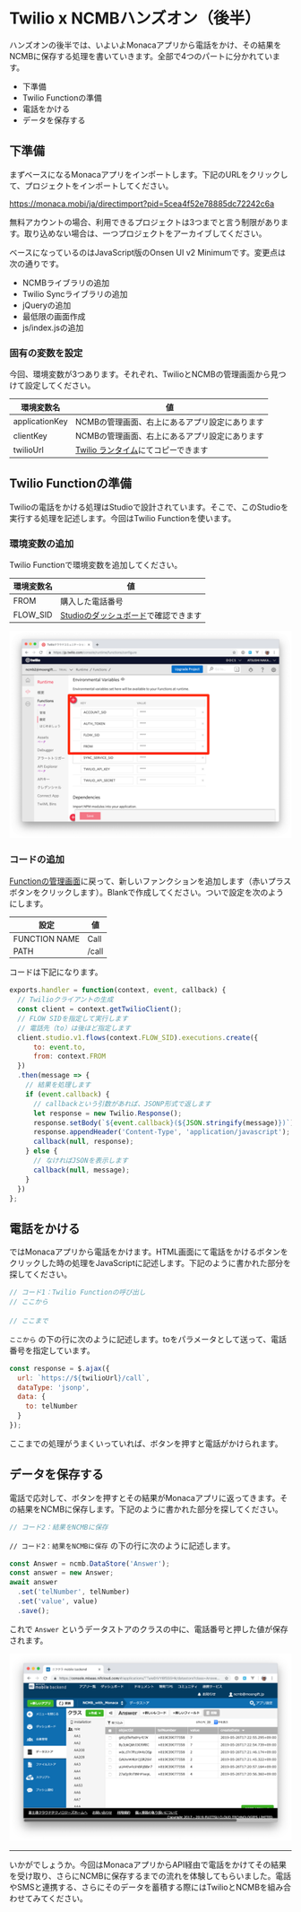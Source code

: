 # Twilio x NCMBハンズオン（後半）

ハンズオンの後半では、いよいよMonacaアプリから電話をかけ、その結果をNCMBに保存する処理を書いていきます。全部で4つのパートに分かれています。

- 下準備
- Twilio Functionの準備
- 電話をかける
- データを保存する

## 下準備

まずベースになるMonacaアプリをインポートします。下記のURLをクリックして、プロジェクトをインポートしてください。

https://monaca.mobi/ja/directimport?pid=5cea4f52e78885dc72242c6a

無料アカウントの場合、利用できるプロジェクトは3つまでと言う制限があります。取り込めない場合は、一つプロジェクトをアーカイブしてください。

ベースになっているのはJavaScript版のOnsen UI v2 Minimumです。変更点は次の通りです。

- NCMBライブラリの追加
- Twilio Syncライブラリの追加
- jQueryの追加
- 最低限の画面作成
- js/index.jsの追加

### 固有の変数を設定

今回、環境変数が3つあります。それぞれ、TwilioとNCMBの管理画面から見つけて設定してください。

| 環境変数名 | 値 |
|----------|----------|
| applicationKey | NCMBの管理画面、右上にあるアプリ設定にあります |
| clientKey | NCMBの管理画面、右上にあるアプリ設定にあります |
| twilioUrl | [Twilio ランタイム](https://jp.twilio.com/console/runtime/overview)にてコピーできます |

## Twilio Functionの準備

Twilioの電話をかける処理はStudioで設計されています。そこで、このStudioを実行する処理を記述します。今回はTwilio Functionを使います。

### 環境変数の追加

Twilio Functionで環境変数を追加してください。

| 環境変数名 | 値 |
|----------|----------|
|FROM|購入した電話番号|
|FLOW_SID|[Studioのダッシュボード](https://jp.twilio.com/console/studio/dashboard)で確認できます|

![](img/image-3.png)

### コードの追加

[Functionの管理画面](https://jp.twilio.com/console/runtime/functions/manage)に戻って、新しいファンクションを追加します（赤いプラスボタンをクリックします）。Blankで作成してください。ついで設定を次のようにします。

|設定|値|
|-----|-----|
|FUNCTION NAME|Call|
|PATH|/call|

コードは下記になります。

```js
exports.handler = function(context, event, callback) {
  // Twilioクライアントの生成
  const client = context.getTwilioClient();
  // FLOW SIDを指定して実行します
  // 電話先（to）は後ほど指定します
  client.studio.v1.flows(context.FLOW_SID).executions.create({
      to: event.to,
      from: context.FROM
  })
  .then(message => {
    // 結果を処理します
    if (event.callback) {
      // callbackという引数があれば、JSONP形式で返します
      let response = new Twilio.Response();
      response.setBody(`${event.callback}(${JSON.stringify(message)})`);
      response.appendHeader('Content-Type', 'application/javascript');
      callback(null, response);
    } else {
      // なければJSONを表示します
      callback(null, message);
    }
  })
};
```

## 電話をかける

ではMonacaアプリから電話をかけます。HTML画面にて電話をかけるボタンをクリックした時の処理をJavaScriptに記述します。下記のように書かれた部分を探してください。

```js
// コード1：Twilio Functionの呼び出し
// ここから

// ここまで
```

`ここから` の下の行に次のように記述します。toをパラメータとして送って、電話番号を指定しています。

```js
const response = $.ajax({
  url: `https://${twilioUrl}/call`,
  dataType: 'jsonp',
  data: {
    to: telNumber
  }
});
```

ここまでの処理がうまくいっていれば、ボタンを押すと電話がかけられます。

## データを保存する

電話で応対して、ボタンを押すとその結果がMonacaアプリに返ってきます。その結果をNCMBに保存します。下記のように書かれた部分を探してください。

```js
// コード2：結果をNCMBに保存
```

`// コード2：結果をNCMBに保存` の下の行に次のように記述します。

```js
const Answer = ncmb.DataStore('Answer');
const answer = new Answer;
await answer
  .set('telNumber', telNumber)
  .set('value', value)
  .save();
```

これで `Answer` というデータストアのクラスの中に、電話番号と押した値が保存されます。

![](img/image-4.png)

----

いかがでしょうか。今回はMonacaアプリからAPI経由で電話をかけてその結果を受け取り、さらにNCMBに保存するまでの流れを体験してもらいました。電話やSMSと連携する、さらにそのデータを蓄積する際にはTwilioとNCMBを組み合わせてみてください。

